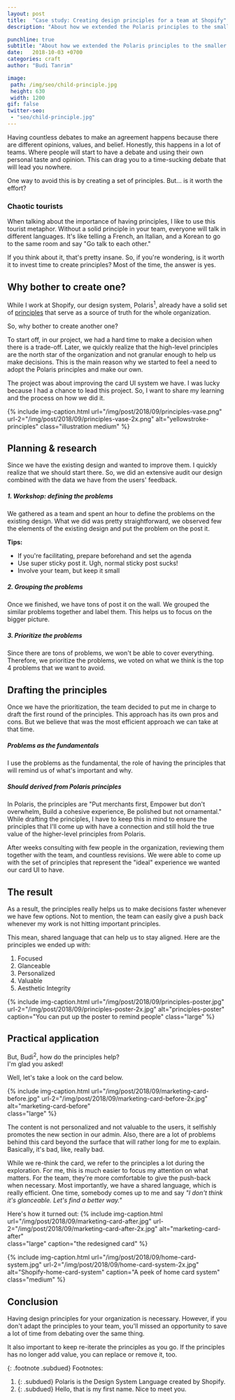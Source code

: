 ```yaml
---
layout: post
title:  "Case study: Creating design principles for a team at Shopify"
description: "About how we extended the Polaris principles to the smaller context in my project at Shopify."

punchline: true
subtitle: "About how we extended the Polaris principles to the smaller context in my project at Shopify."
date:   2018-10-03 +0700
categories: craft
author: "Budi Tanrim"

image:
 path: /img/seo/child-principle.jpg
 height: 630
 width: 1200
gif: false
twitter-seo: 
 - "seo/child-principle.jpg"
---
```


Having countless debates to make an agreement happens because there are different opinions, values, and belief. Honestly, this happens in a lot of teams. Where people will start to have a debate and using their own personal taste and opinion. This can drag you to a time-sucking debate that will lead you nowhere.

One way to avoid this is by creating a set of principles.
But... is it worth the effort?

### Chaotic tourists
When talking about the importance of having principles, I like to use this tourist metaphor. Without a solid principle in your team, everyone will talk in different languages. It's like telling a French, an Italian, and a Korean to go to the same room and say "Go talk to each other." 

If you think about it, that's pretty insane. So, if you're wondering, is it worth it to invest time to create principles? Most of the time, the answer is yes.

## Why bother to create one?
While I work at Shopify, our design system, Polaris<sup>1</sup>, already have a solid set of [principles][polaris-principles] that serve as a source of truth for the whole organization.

So, why bother to create another one?

To start off, in our project, we had a hard time to make a decision when there is a trade-off. Later, we quickly realize that the high-level principles are the north star of the organization and not granular enough to help us make decisions. This is the main reason why we started to feel a need to adopt the Polaris principles and make our own.

The project was about improving the card UI system we have. I was lucky because I had a chance to lead this project. So, I want to share my learning and the process on how we did it.

{% include img-caption.html 
url="/img/post/2018/09/principles-vase.png" 
url-2="/img/post/2018/09/principles-vase-2x.png" 
alt="yellowstroke-principles" 
class="illustration medium" %}

## Planning & research
Since we have the existing design and wanted to improve them. I quickly realize that we should start there. So, we did an extensive audit our design combined with the data we have from the users' feedback.

##### 1. Workshop: defining the problems
We gathered as a team and spent an hour to define the problems on the existing design. What we did was pretty straightforward, we observed few the elements of the existing design and put the problem on the post it.

**Tips:**
- If you're facilitating, prepare beforehand and set the agenda
- Use super sticky post it. Ugh, normal sticky post sucks!
- Involve your team, but keep it small

##### 2. Grouping the problems
Once we finished, we have tons of post it on the wall. We grouped the similar problems together and label them. This helps us to focus on the bigger picture.

##### 3. Prioritize the problems
Since there are tons of problems, we won't be able to cover everything. Therefore, we prioritize the problems, we voted on what we think is the top 4 problems that we want to avoid.

## Drafting the principles
Once we have the prioritization, the team decided to put me in charge to draft the first round of the principles. This approach has its own pros and cons. But we believe that was the most efficient approach we can take at that time.

##### Problems as the fundamentals
I use the problems as the fundamental, the role of having the principles that will remind us of what's important and why. 

##### Should derived from Polaris principles
In Polaris, the principles are "Put merchants first, Empower but don't overwhelm, Build a cohesive experience, Be polished but not ornamental." While drafting the principles, I have to keep this in mind to ensure the principles that I'll come up with have a connection and still hold the true value of the higher-level principles from Polaris.

After weeks consulting with few people in the organization, reviewing them together with the team, and countless revisions. We were able to come up with the set of principles that represent the "ideal" experience we wanted our card UI to have.


## The result
As a result, the principles really helps us to make decisions faster whenever we have few options. Not to mention, the team can easily give a push back whenever my work is not hitting important principles.

This mean, shared language that can help us to stay aligned. Here are the principles we ended up with:

1. Focused
2. Glanceable
3. Personalized
4. Valuable
5. Aesthetic Integrity

{% include img-caption.html 
url="/img/post/2018/09/principles-poster.jpg" 
url-2="/img/post/2018/09/principles-poster-2x.jpg" 
alt="principles-poster" 
caption="You can put up the poster to remind people" 
class="large" %}

## Practical application
But, Budi<sup>2</sup>, how do the principles help?  
I'm glad you asked!

Well, let's take a look on the card below.

{% include img-caption.html 
url="/img/post/2018/09/marketing-card-before.jpg" 
url-2="/img/post/2018/09/marketing-card-before-2x.jpg" 
alt="marketing-card-before"  
class="large" %}

The content is not personalized and not valuable to the users, it selfishly promotes the new section in our admin. Also, there are a lot of problems behind this card beyond the surface that will rather long for me to explain. Basically, it's bad, like, really bad.

While we re-think the card, we refer to the principles a lot during the exploration. For me, this is much easier to focus my attention on what matters. For the team, they're more comfortable to give the push-back when necessary. Most importantly, we have a shared language, which is really efficient. One time, somebody comes up to me and say _"I don't think it's glanceable. Let's find a better way."_  

Here's how it turned out:
{% include img-caption.html 
url="/img/post/2018/09/marketing-card-after.jpg" 
url-2="/img/post/2018/09/marketing-card-after-2x.jpg" 
alt="marketing-card-after"  
class="large"
caption="the redesigned card" %}

{% include img-caption.html 
url="/img/post/2018/09/home-card-system.jpg" 
url-2="/img/post/2018/09/home-card-system-2x.jpg" 
alt="Shopify-home-card-system" 
caption="A peek of home card system" 
class="medium" %}

## Conclusion
Having design principles for your organization is necessary. However, if you don't adapt the principles to your team, you'll missed an opportunity to save a lot of time from debating over the same thing.

It also important to keep re-iterate the principles as you go. If the principles has no longer add value, you can replace or remove it, too.

{: .footnote .subdued}
Footnotes:
1. {: .subdued} Polaris is the Design System Language created by Shopify.
2. {: .subdued} Hello, that is my first name. Nice to meet you.

[julie]: https://medium.com/the-year-of-the-looking-glass/a-matter-of-principle-4f5e6ad076bb
[polaris-principles]: https://polaris.shopify.com/guides/principles